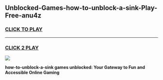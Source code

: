 
## Unblocked-Games-how-to-unblock-a-sink-Play-Free-anu4z
<h3>
<a href="https://premium76.site?title=how-to-unblock-a-sink&ref=20M">CLICK TO PLAY</a></h3>
<hr>

<h3>
<a href="https://premium76.site?title=how-to-unblock-a-sink&ref=20M">CLICK 2 PLAY</a>
  
</h3>

<a href="https://premium76.site?title=how-to-unblock-a-sink&ref=19M"><img src="https://clearcache.store/games.png"></a>


**how-to-unblock-a-sink games unblocked: Your Gateway to Fun and Accessible Online Gaming**
